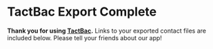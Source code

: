 ﻿# TactBac Export Complete
**Thank you for using [TactBac](http://tactbac.com/).** Links to your exported contact files are included below. Please tell your friends about our app!
